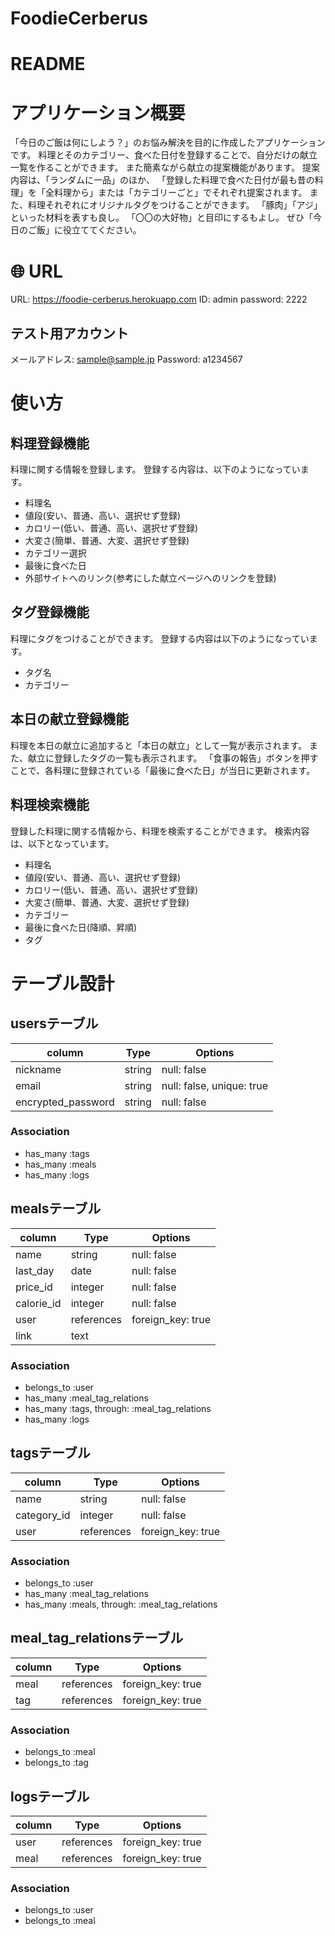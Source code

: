 # FoodieCerberus

# README

# アプリケーション概要

「今日のご飯は何にしよう？」のお悩み解決を目的に作成したアプリケーションです。
料理とそのカテゴリー、食べた日付を登録することで、自分だけの献立一覧を作ることができます。
また簡素ながら献立の提案機能があります。
提案内容は、「ランダムに一品」のほか、
「登録した料理で食べた日付が最も昔の料理」を「全料理から」または「カテゴリーごと」でそれぞれ提案されます。
また、料理それぞれにオリジナルタグをつけることができます。
「豚肉」「アジ」といった材料を表すも良し。
「〇〇の大好物」と目印にするもよし。
ぜひ「今日のご飯」に役立ててください。

# 🌐 URL
URL: https://foodie-cerberus.herokuapp.com
ID: admin
password: 2222

## テスト用アカウント
メールアドレス: sample@sample.jp
Password: a1234567

# 使い方

## 料理登録機能

料理に関する情報を登録します。
登録する内容は、以下のようになっています。
- 料理名
- 値段(安い、普通、高い、選択せず登録)
- カロリー(低い、普通、高い、選択せず登録)
- 大変さ(簡単、普通、大変、選択せず登録)
- カテゴリー選択
- 最後に食べた日
- 外部サイトへのリンク(参考にした献立ページへのリンクを登録)


## タグ登録機能

料理にタグをつけることができます。
登録する内容は以下のようになっています。
- タグ名
- カテゴリー

## 本日の献立登録機能

料理を本日の献立に追加すると「本日の献立」として一覧が表示されます。
また、献立に登録したタグの一覧も表示されます。
「食事の報告」ボタンを押すことで、各料理に登録されている「最後に食べた日」が当日に更新されます。

## 料理検索機能

登録した料理に関する情報から、料理を検索することができます。
検索内容は、以下となっています。
- 料理名
- 値段(安い、普通、高い、選択せず登録)
- カロリー(低い、普通、高い、選択せず登録)
- 大変さ(簡単、普通、大変、選択せず登録)
- カテゴリー
- 最後に食べた日(降順、昇順)
- タグ



# テーブル設計

## usersテーブル

| column             | Type       | Options                   |
| ------------------ | ---------- | ------------------------- |
| nickname           | string     | null: false               |
| email              | string     | null: false, unique: true |
| encrypted_password | string     | null: false               |

### Association

- has_many :tags
- has_many :meals
- has_many :logs

## mealsテーブル

| column     | Type       | Options                   |
| ---------- | ---------- | ------------------------- |
| name       | string     | null: false               |
| last_day   | date       | null: false               |
| price_id   | integer    | null: false               |
| calorie_id | integer    | null: false               |
| user       | references | foreign_key: true         |
| link       | text       |                           |

### Association

- belongs_to :user
- has_many :meal_tag_relations
- has_many :tags, through: :meal_tag_relations
- has_many :logs

## tagsテーブル

| column      | Type       | Options                   |
| ----------- | ---------- | ------------------------- |
| name        | string     | null: false               |
| category_id | integer    | null: false               |
| user        | references | foreign_key: true         |

### Association

- belongs_to :user
- has_many :meal_tag_relations
- has_many :meals, through: :meal_tag_relations

## meal_tag_relationsテーブル

| column | Type       | Options                   |
| ------ | ---------- | ------------------------- |
| meal   | references | foreign_key: true         |
| tag    | references | foreign_key: true         |

### Association

- belongs_to :meal
- belongs_to :tag

## logsテーブル

| column | Type       | Options                   |
| ------ | ---------- | ------------------------- |
| user   | references | foreign_key: true         |
| meal   | references | foreign_key: true         |

### Association

- belongs_to :user
- belongs_to :meal
